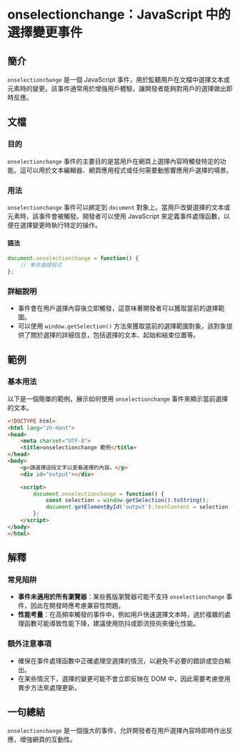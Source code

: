 <!--
Meta Description: # onselectionchange：JavaScript 中的選擇變更事件 ## 簡介 `onselectionchange` 是一個 JavaScript 事件，用於監聽用戶在文檔中選擇文本或元素時的變更。該事件通常用於增強用戶體驗，讓開發者能夠對用戶的選擇做出即時反應。 ## 文檔 ### ...
Meta Keywords: onselectionchange, javascript, document, html, selection
-->

# onselectionchange：JavaScript 中的選擇變更事件

## 簡介
`onselectionchange` 是一個 JavaScript 事件，用於監聽用戶在文檔中選擇文本或元素時的變更。該事件通常用於增強用戶體驗，讓開發者能夠對用戶的選擇做出即時反應。

## 文檔
### 目的
`onselectionchange` 事件的主要目的是當用戶在網頁上選擇內容時觸發特定的功能。這可以用於文本編輯器、網頁應用程式或任何需要動態響應用戶選擇的場景。

### 用法
`onselectionchange` 事件可以綁定到 `document` 對象上。當用戶改變選擇的文本或元素時，該事件會被觸發。開發者可以使用 JavaScript 來定義事件處理函數，以便在選擇變更時執行特定的操作。

#### 語法
```javascript
document.onselectionchange = function() {
    // 事件處理程式
};
```

### 詳細說明
- 事件會在用戶選擇內容後立即觸發，這意味著開發者可以獲取當前的選擇範圍。
- 可以使用 `window.getSelection()` 方法來獲取當前的選擇範圍對象，該對象提供了關於選擇的詳細信息，包括選擇的文本、起始和結束位置等。

## 範例
### 基本用法
以下是一個簡單的範例，展示如何使用 `onselectionchange` 事件來顯示當前選擇的文本。

```html
<!DOCTYPE html>
<html lang="zh-Hant">
<head>
    <meta charset="UTF-8">
    <title>onselectionchange 範例</title>
</head>
<body>
    <p>請選擇這段文字以查看選擇的內容。</p>
    <div id="output"></div>

    <script>
        document.onselectionchange = function() {
            const selection = window.getSelection().toString();
            document.getElementById('output').textContent = selection ? `你選擇了：${selection}` : '';
        };
    </script>
</body>
</html>
```

## 解釋
### 常見陷阱
- **事件未適用於所有瀏覽器**：某些舊版瀏覽器可能不支持 `onselectionchange` 事件，因此在開發時應考慮兼容性問題。
- **性能考量**：在高頻率觸發的事件中，例如用戶快速選擇文本時，過於複雜的處理函數可能導致性能下降，建議使用防抖或節流技術來優化性能。

### 額外注意事項
- 確保在事件處理函數中正確處理空選擇的情況，以避免不必要的錯誤或空白輸出。
- 在某些情況下，選擇的變更可能不會立即反映在 DOM 中，因此需要考慮使用異步方法來處理更新。

## 一句總結
`onselectionchange` 是一個強大的事件，允許開發者在用戶選擇內容時即時作出反應，增強網頁的互動性。